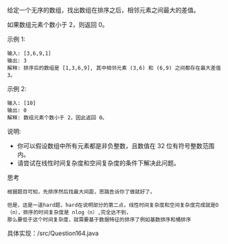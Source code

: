 给定一个无序的数组，找出数组在排序之后，相邻元素之间最大的差值。

如果数组元素个数小于 2，则返回 0。

示例 1:

    输入: [3,6,9,1]
    输出: 3
    解释: 排序后的数组是 [1,3,6,9], 其中相邻元素 (3,6) 和 (6,9) 之间都存在最大差值 3。
示例 2:

    输入: [10]
    输出: 0
    解释: 数组元素个数小于 2，因此返回 0。
说明:

- 你可以假设数组中所有元素都是非负整数，且数值在 32 位有符号整数范围内。
- 请尝试在线性时间复杂度和空间复杂度的条件下解决此问题。

思考

    根据题目可知，先排序然后找最大间距，思路告诉你了做就好了。
    
    但是，这是一道hard题，hard在说明部分的第二点，线性时间复杂度和空间复杂度完成就是O（n），排序的时间复杂度是 nlog（n）,完全达不到，
    那么要低于这个时间复杂度，就需要基于数据特征的排序了例如基数排序和桶排序
    
    
具体实现：/src/Question164.java